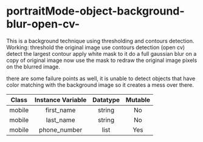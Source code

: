 # portraitMode-object-background-blur-open-cv-
This is a background technique using thresholding and contours detection. 
Working: 
threshold the original image
use contours detection (open cv) 
detect the largest contour 
apply white mask to it 
do a full gaussian blur on a copy of original image 
now use the mask to redraw the original image pixels on the blurred image.


there are some failure points as well, it is unable to detect objects that have color matching with the background image so it creates a mess over there. 

| Class | Instance Variable | Datatype  | Mutable |
| ------------- |:-------------:| :-----:| :-----:|
| mobile | first_name | string | No |
| mobile | last_name| string | No |
| mobile | phone_number | list | Yes |


